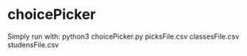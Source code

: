 # choicePicker

Simply run with: python3 choicePicker.py picksFile.csv classesFile.csv studensFile.csv
